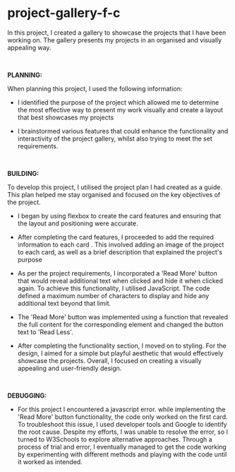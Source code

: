 # project-gallery-f-c

In this project, I created a gallery to showcase the projects that I have been working on. The gallery presents my projects in an organised and visually appealing way. 

&nbsp;

**PLANNING:**

When planning this project, I used the following information:

- I identified the purpose of the project which allowed me to determine the most effective way to present my work visually and create a layout that best showcases my projects

- I brainstormed various features that could enhance the functionality and interactivity of the project gallery, whilst also trying to meet the set requirements.

&nbsp;

**BUILDING:**

To develop this project, I utilised the project plan I had created as a guide. This plan helped me stay organised and focused on the key objectives of the project.


- I began by using flexbox to create the card features and ensuring that the layout and positioning were accurate.

- After completing the card features, I proceeded to add the required information to each card . This involved adding an image of the project to each card, as well as a brief description that explained the project's purpose 

- As per the project requirements, I incorporated a 'Read More' button that would reveal additional text when clicked and hide it when clicked again. To achieve this functionality, I utilised JavaScript. The code defined a maximum number of characters to display and hide any additional text beyond that limit. 

- The 'Read More' button was implemented using a function that revealed the full content for the corresponding element and changed the button text to 'Read Less'.

- After completing the functionality section, I moved on to styling. For the design, I aimed for a simple but playful aesthetic that would effectively showcase the projects. Overall, I focused on creating a visually appealing and user-friendly design. 

&nbsp;

**DEBUGGING:**

- For this project I encountered a javascript error. while implementing the 'Read More' button functionality, the code only worked on the first card. To troubleshoot this issue, I used developer tools and Google to identify the root cause. Despite my efforts, I was unable to resolve the error, so I turned to W3Schools to explore alternative approaches. Through a process of trial and error, I eventually managed to get the code working by experimenting with different methods and playing with the code until it worked as intended.


